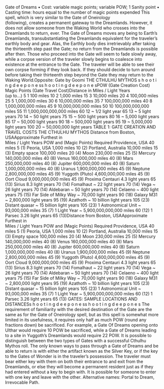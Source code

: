 Gate of Dreams
• Cost: variable magic points; variable POW; 1 Sanity 
point
• Casting time: hours equal to the number of magic 
points expended
This spell, which is very similar to the Gate of Oneirology  
(following), creates a permanent gateway to the Dreamlands. 
However, it does not allow someone from the Waking 
World who crosses into the Dreamlands to return, ever. The 
Gate of Dreams moves any being to Earth’s Dreamlands, 
transubstantiating the Dreamlands equivalent for the 
traveler’s earthly body and gear. Alas, the Earthly body dies 
irretrievably after taking the thirteenth step past the Gate; 
no return from the Dreamlands is possible after then.
Those who proceed into the Gate will seem to fade 
slowly away, while a corpse version of the traveler slowly 
begins to coalesce into existence at the entrance to the 
Gate. The traveler will be able to see their own corpse 
forming if they look back. If they should decide to turn 
around before taking their thirteenth step beyond the Gate 
they may return to the Waking World.Opposite: Gate by Goomi
THE CTHULHU MYTHOS
s 
h 
o 
o 
t 
i 
n 
g 
d 
e e 
p 
o 
n 
e 
ss 
h 
o 
o 
t 
i 
n 
g 
d 
e e 
p 
o 
n 
e 
sPOW (Gate Creation Cost) Magic Points (Gate Travel Cost)Distance in Miles / Light Years  
(up to…)
5 1 100 miles
10 2 1,000 miles
15 3 10,000 miles
20 4 100,000 miles
25 5 1,000,000 miles
30 6 10,000,000 miles
35 7 100,000,000 miles
40 8 1,000,000,000 miles
45 9 10,000,000,000 miles
50 10 100,000,000,000 miles
55 11 1,000,000,000,000 miles
60 12 ~ 1/2 light year
65 13 ~ 5 light years
70 14 ~ 50 light years
75 15 ~ 500 light years
80 16 ~ 5,000 light years
85 17 ~ 50,000 light years
90 18 ~ 500,000 light years
95 19 ~ 5,000,000 light years
100 20 ~ 50,000,000 light years
TABLE 1: GATE CREATION AND TRAVEL COSTS
THE CTHULHU MYTHOS
Distance from Boston, USAApproximate Furthest in  
Miles / Light Years  POW and (Magic Points) Required
Providence, USA 40 miles    5 (1)
Peoria, USA 1,000 miles    10 (2)
Portland, Australia 10,000 miles    15 (3)
Empty space   100,000 miles    20 (4)
Moon 230,000 miles    25 (5)
Mercury    140,000,000 miles   40 (8)
Venus 160,000,000 miles   40 (8)
Mars 250,000,000 miles   40 (8)
Jupiter 600,000,000 miles   40 (8)
Saturn 1,000,000,000 miles   40 (8)
Uranus 1,900,000,000 miles   45 (9)
Neptune  2,800,000,000 miles   45 (9)
Yuggoth (Pluto)  4,600,000,000 miles   45 (9)
Oort Cloud    9,000,000,000 miles   45 (9)
Proxima Centauri  4.3 light years    65 (13)
Sirius 8.3 light years    70 (14)
Fomalhaut ~ 22 light years   70 (14)
Vega ~ 26 light years   70 (14)
Aldebaran ~ 50 light years   70 (14)
Celaeno ~ 400 light years   75 (15)
Far Side of Milky Way  ~ 70,000 light years   90 (18)
Galaxy M31    ~ 2,800,000 light years  95 (19)
Azathoth ~ 10 billion light years  105 (23)
Distant quasar   ~ 15 billion light years  105 (23)
1 Astronomical Unit  ~ 93,000,000 miles   35 (7)
1 Light Year    ~ 5,900,000,000,000 miles  60 (12)
1 Parsec   3.26 light years 65 (13)Distance from Boston, USAApproximate Furthest in  
Miles / Light Years  POW and (Magic Points) Required
Providence, USA 40 miles    5 (1)
Peoria, USA 1,000 miles    10 (2)
Portland, Australia 10,000 miles    15 (3)
Empty space   100,000 miles    20 (4)
Moon 230,000 miles    25 (5)
Mercury    140,000,000 miles   40 (8)
Venus 160,000,000 miles   40 (8)
Mars 250,000,000 miles   40 (8)
Jupiter 600,000,000 miles   40 (8)
Saturn 1,000,000,000 miles   40 (8)
Uranus 1,900,000,000 miles   45 (9)
Neptune  2,800,000,000 miles   45 (9)
Yuggoth (Pluto)  4,600,000,000 miles   45 (9)
Oort Cloud    9,000,000,000 miles   45 (9)
Proxima Centauri  4.3 light years    65 (13)
Sirius 8.3 light years    70 (14)
Fomalhaut ~ 22 light years   70 (14)
Vega ~ 26 light years   70 (14)
Aldebaran ~ 50 light years   70 (14)
Celaeno ~ 400 light years   75 (15)
Far Side of Milky Way  ~ 70,000 light years   90 (18)
Galaxy M31    ~ 2,800,000 light years  95 (19)
Azathoth ~ 10 billion light years  105 (23)
Distant quasar   ~ 15 billion light years  105 (23)
1 Astronomical Unit  ~ 93,000,000 miles   35 (7)
1 Light Year    ~ 5,900,000,000,000 miles  60 (12)
1 Parsec   3.26 light years 65 (13)
GATES: SAMPLE LOCATIONS AND DISTANCESs 
h 
o 
o 
t 
i 
n 
g 
d 
e e 
p 
o 
n 
e 
ss 
h 
o 
o 
t 
i 
n 
g 
d 
e e 
p 
o 
n 
e 
s
The requirement of familiarity with the desired 
destination of the Gate are the same as for the Gate 
of Oneirology spell, but as this spell is somewhat more 
limited in its usefulness, it requires only half as much POW 
(round any fractions down) be sacrificed. For example, a 
Gate Of Dreams opening onto Ulthar would require 10 
POW be sacrificed, while a Gate of Dreams leading to a 
site in Yuggoth’s Dreamlands would require 22 POW. It 
is possible to distinguish between the two types of Gates 
with a successful Cthulhu Mythos roll.
The only known ways to pass through a Gate of Dreams and 
be able to return is with either the artifact known as the Silver 
Key, or if the key to the Gates of Wonder is in the traveler’s 
possession. The traveler must bear either key with them on 
both their entrance to and exit from the Dreamlands, or else 
they will become a permanent resident just as if they had 
entered without a key to begin with. It is possible for someone 
to enter with one key and leave with the other.
Alternative names: Portal to Dream, Irrevocable Path.

